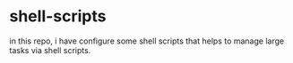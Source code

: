 # shell-scripts
in this repo, i have configure some shell scripts that helps to manage large tasks via shell scripts.
